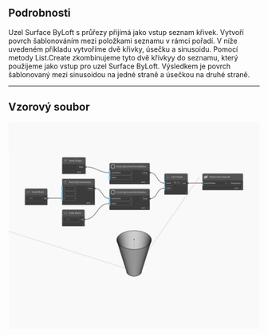## Podrobnosti
Uzel Surface ByLoft s průřezy přijímá jako vstup seznam křivek. Vytvoří povrch šablonováním mezi položkami seznamu v rámci pořadí. V níže uvedeném příkladu vytvoříme dvě křivky, úsečku a sinusoidu. Pomocí metody List.Create zkombinujeme tyto dvě křivkyy do seznamu, který použijeme jako vstup pro uzel Surface ByLoft. Výsledkem je povrch šablonovaný mezi sinusoidou na jedné straně a úsečkou na druhé straně.
___
## Vzorový soubor

![ByLoft (crossSections)](./Autodesk.DesignScript.Geometry.Surface.ByLoft(crossSections)_img.jpg)

